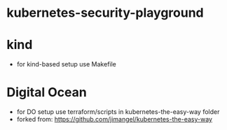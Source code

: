 # kubernetes-security-playground

# kind
- for kind-based setup use Makefile

# Digital Ocean
- for DO setup use terraform/scripts in kubernetes-the-easy-way folder
- forked from: https://github.com/jimangel/kubernetes-the-easy-way
